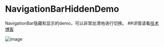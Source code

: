 # NavigationBarHiddenDemo

NavigationBar隐藏和显示的demo，可以非常丝滑地进行切换。
##详情请看[技术博客](http://www.jianshu.com/p/60e2369bbe0e)


![image](https://github.com/zhouhuanqiang/NavigationBarHiddenDemo/raw/master/resources/2.gif)

